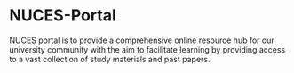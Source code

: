 # NUCES-Portal
NUCES portal is to provide a comprehensive online resource hub for our university community with the aim to facilitate learning by providing access to a vast collection of study materials and past papers.
